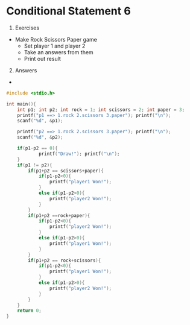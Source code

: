# Conditional Statement 6

1. Exercises 
- Make Rock Scissors Paper game
    - Set player 1 and player 2
    - Take an answers from them
    - Print out result

2. Answers

- 

```c
#include <stdio.h>

int main(){
    int p1; int p2; int rock = 1; int scissors = 2; int paper = 3;
    printf("p1 ==> 1.rock 2.scissors 3.paper"); printf("\n");
    scanf("%d", &p1);

    printf("p2 ==> 1.rock 2.scissors 3.paper"); printf("\n");
    scanf("%d", &p2);

    if(p1-p2 == 0){
		    printf("Draw!"); printf("\n");
    }
    if(p1 != p2){
        if(p1+p2 == scissors+paper){
            if(p1-p2<0){
                printf("player1 Won!");
            }
            else if(p1-p2>0){
                printf("player2 Won!");
            }
        }
        if(p1+p2 ==rock+paper){
            if(p1-p2<0){
                printf("player2 Won!");
            }
            else if(p1-p2>0){
                printf("player1 Won!");
            }
        }
        if(p1+p2 == rock+scissors){
            if(p1-p2<0){
                printf("player1 Won!");
            }
            else if(p1-p2>0){
                printf("player2 Won!");
            }
        }
    }
    return 0;
}
``` 
